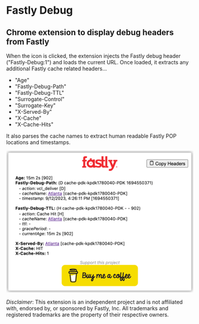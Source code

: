 # Fastly Debug
## Chrome extension to display debug headers from Fastly

When the icon is clicked, the extension injects the Fastly debug header ("Fastly-Debug:1") and loads the current URL. Once loaded, it extracts any additional Fastly cache related headers...

* "Age"
* "Fastly-Debug-Path"
* "Fastly-Debug-TTL"
* "Surrogate-Control"
* "Surrogate-Key"
* "X-Served-By"
* "X-Cache"
* "X-Cache-Hits"

It also parses the cache names to extract human readable Fastly POP locations and timestamps.

![](img/screenshot_1.png)

*Disclaimer*: This extension is an independent project and is not affiliated with, endorsed by, or sponsored by Fastly, Inc. All trademarks and registered trademarks are the property of their respective owners.
